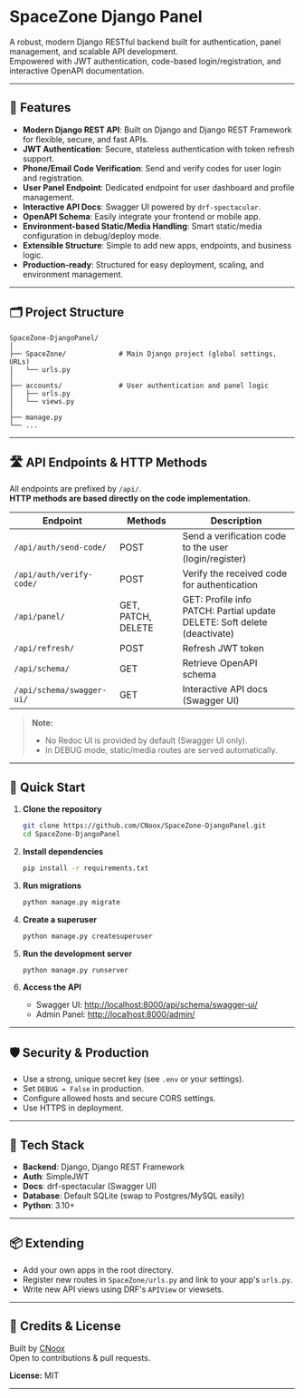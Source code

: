 # SpaceZone Django Panel

A robust, modern Django RESTful backend built for authentication, panel management, and scalable API development.  
Empowered with JWT authentication, code-based login/registration, and interactive OpenAPI documentation.

---

## 🚀 Features

- **Modern Django REST API**: Built on Django and Django REST Framework for flexible, secure, and fast APIs.
- **JWT Authentication**: Secure, stateless authentication with token refresh support.
- **Phone/Email Code Verification**: Send and verify codes for user login and registration.
- **User Panel Endpoint**: Dedicated endpoint for user dashboard and profile management.
- **Interactive API Docs**: Swagger UI powered by `drf-spectacular`.  
- **OpenAPI Schema**: Easily integrate your frontend or mobile app.
- **Environment-based Static/Media Handling**: Smart static/media configuration in debug/deploy mode.
- **Extensible Structure**: Simple to add new apps, endpoints, and business logic.
- **Production-ready**: Structured for easy deployment, scaling, and environment management.

---

## 🗂️ Project Structure

```
SpaceZone-DjangoPanel/
│
├── SpaceZone/             # Main Django project (global settings, URLs)
│   └── urls.py
│
├── accounts/              # User authentication and panel logic
│   ├── urls.py
│   └── views.py
│
├── manage.py
└── ...
```

---

## 🛣️ API Endpoints & HTTP Methods

All endpoints are prefixed by `/api/`.  
**HTTP methods are based directly on the code implementation.**

| Endpoint                       | Methods             | Description                                  |
|--------------------------------|---------------------|----------------------------------------------|
| `/api/auth/send-code/`         | POST                | Send a verification code to the user (login/register) |
| `/api/auth/verify-code/`       | POST                | Verify the received code for authentication  |
| `/api/panel/`                  | GET, PATCH, DELETE  | GET: Profile info<br>PATCH: Partial update<br>DELETE: Soft delete (deactivate)|
| `/api/refresh/`                | POST                | Refresh JWT token                            |
| `/api/schema/`                 | GET                 | Retrieve OpenAPI schema                      |
| `/api/schema/swagger-ui/`      | GET                 | Interactive API docs (Swagger UI)            |

> **Note:**  
> - No Redoc UI is provided by default (Swagger UI only).
> - In DEBUG mode, static/media routes are served automatically.

---

## 🧰 Quick Start

1. **Clone the repository**
    ```bash
    git clone https://github.com/CNoox/SpaceZone-DjangoPanel.git
    cd SpaceZone-DjangoPanel
    ```

2. **Install dependencies**
    ```bash
    pip install -r requirements.txt
    ```

3. **Run migrations**
    ```bash
    python manage.py migrate
    ```

4. **Create a superuser**
    ```bash
    python manage.py createsuperuser
    ```

5. **Run the development server**
    ```bash
    python manage.py runserver
    ```

6. **Access the API**
    - Swagger UI: [http://localhost:8000/api/schema/swagger-ui/](http://localhost:8000/api/schema/swagger-ui/)
    - Admin Panel: [http://localhost:8000/admin/](http://localhost:8000/admin/)

---

## 🛡️ Security & Production

- Use a strong, unique secret key (see `.env` or your settings).
- Set `DEBUG = False` in production.
- Configure allowed hosts and secure CORS settings.
- Use HTTPS in deployment.

---

## 🤖 Tech Stack

- **Backend**: Django, Django REST Framework
- **Auth**: SimpleJWT
- **Docs**: drf-spectacular (Swagger UI)
- **Database**: Default SQLite (swap to Postgres/MySQL easily)
- **Python**: 3.10+

---

## 📦 Extending

- Add your own apps in the root directory.
- Register new routes in `SpaceZone/urls.py` and link to your app's `urls.py`.
- Write new API views using DRF's `APIView` or viewsets.

---

## 🙌 Credits & License

Built by [CNoox](https://github.com/CNoox)  
Open to contributions & pull requests.

**License:** MIT

---